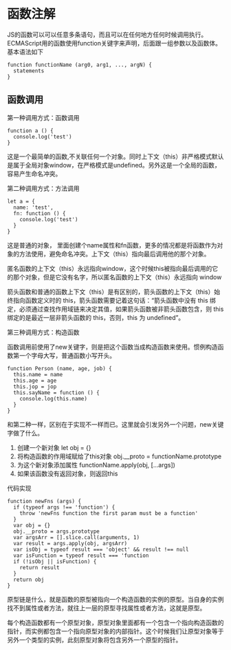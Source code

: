 # 函数注解

JS的函数可以可以任意多条语句，而且可以在任何地方任何时候调用执行。ECMAScript用的函数使用function关键字来声明，后面跟一组参数以及函数体。基本语法如下

```
function functionName (arg0, arg1, ..., argN) {
  statements
}
```

## 函数调用

第一种调用方式：函数调用

```
function a () {
  console.log('test')
}
```

这是一个最简单的函数,不关联任何一个对象。同时上下文（this）非严格模式默认是属于全局对象window，在严格模式是undefined。另外这是一个全局的函数，容易产生命名冲突。

第二种调用方式：方法调用

```
let a = {
  name: 'test',
  fn: function () {
    console.log('test')
  }
}
```

这是普通的对象， 里面创建个name属性和fn函数，更多的情况都是将函数作为对象的方法使用，避免命名冲突。上下文（this）指向最后调用他的那个对象。

匿名函数的上下文（this）永远指向window，这个时候this被指向最后调用的它的那个对象，但是它没有名字，所以匿名函数的上下文（this）永远指向 window

箭头函数和普通的函数上下文（this）是有区别的，箭头函数的上下文（this）始终指向函数定义时的 this，箭头函数需要记着这句话：“箭头函数中没有 this 绑定，必须通过查找作用域链来决定其值，如果箭头函数被非箭头函数包含，则 this 绑定的是最近一层非箭头函数的 this，否则，this 为 undefined”。

第三种调用方式：构造函数

函数调用前使用了new关键字，则是把这个函数当成构造函数来使用。惯例构造函数第一个字母大写，普通函数小写开头。

```
function Person (name, age, job) {
  this.name = name
  this.age = age
  this.jop = jop
  this.sayName = function () {
    console.log(this.name)
  }
}
```

和第二种一样，区别在于实现不一样而已。这里就会引发另外一个问题，new关键字做了什么。

1. 创建一个新对象 let obj = {}
2. 将构造函数的作用域赋给了this对象 obj.__proto = functionName.prototype
3. 为这个新对象添加属性 functionName.apply(obj, [...args])
4. 如果该函数没有返回对象，则返回this

代码实现

```
function newFns (args) {
  if (typeof args !== 'function') {
    throw 'newFns function the first param must be a function'
  }
  var obj = {}
  obj.__proto = args.prototype
  var argsArr = [].slice.call(arguments, 1)
  var result = args.apply(obj, argsArr)
  var isObj = typeof result === 'object' && result !== null
  var isFunction = typeof result === 'function
  if (!isObj || isFunction) {
    return result
  }
  return obj
}
```

原型链是什么，就是函数的原型被指向一个构造函数的实例的原型。当自身的实例找不到属性或者方法，就往上一层的原型寻找属性或者方法，这就是原型。

每个构造函数都有一个原型对象，原型对象里面都有一个包含一个指向构造函数的指针，而实例都包含一个指向原型对象的内部指针。这个时候我们让原型对象等于另外一个类型的实例，此刻原型对象将包含另外一个原型的指针。